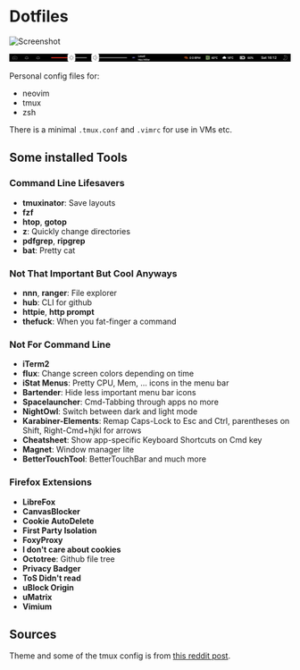 # Dotfiles

![Screenshot](/img/config_screenshot.png)

![Screenshot](/img/touchbar_screenshot.png)

Personal config files for:
- neovim
- tmux
- zsh

There is a minimal `.tmux.conf` and `.vimrc` for use in VMs etc.

 
## Some installed Tools

### Command Line Lifesavers
- **tmuxinator**: Save layouts
- **fzf**
- **htop**, **gotop**
- **z**: Quickly change directories
- **pdfgrep**, **ripgrep**
- **bat**: Pretty cat

### Not That Important But Cool Anyways
- **nnn**, **ranger**: File explorer
- **hub**: CLI for github
- **httpie**, **http prompt**
- **thefuck**: When you fat-finger a command

### Not For Command Line
- **iTerm2**
- **flux**: Change screen colors depending on time
- **iStat Menus**: Pretty CPU, Mem, ... icons in the menu bar
- **Bartender**: Hide less important menu bar icons
- **Spacelauncher**: Cmd-Tabbing through apps no more
- **NightOwl**: Switch between dark and light mode
- **Karabiner-Elements**: Remap Caps-Lock to Esc and Ctrl, parentheses on Shift, Right-Cmd+hjkl for arrows
- **Cheatsheet**: Show app-specific Keyboard Shortcuts on Cmd key
- **Magnet**: Window manager lite
- **BetterTouchTool**: BetterTouchBar and much more

### Firefox Extensions
- **LibreFox**
- **CanvasBlocker**
- **Cookie AutoDelete**
- **First Party Isolation**
- **FoxyProxy**
- **I don't care about cookies**
- **Octotree**: Github file tree
- **Privacy Badger**
- **ToS Didn't read**
- **uBlock Origin**
- **uMatrix**
- **Vimium**


## Sources
Theme and some of the tmux config is from [this reddit post](https://www.reddit.com/r/vimporn/comments/bxjd4p/cant_q_tinkering/).
